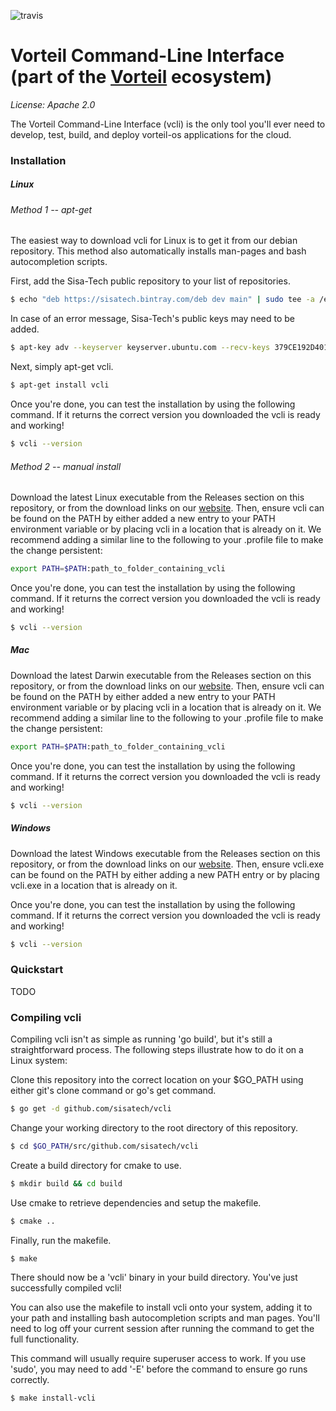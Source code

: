 ![travis](https://travis-ci.com/sisatech/vcli.svg?token=WUCPibz6S35grkdsjMDz&branch=master)
# Vorteil Command-Line Interface (part of the [Vorteil](http://vorteil.io) ecosystem)
*License: Apache 2.0*

The Vorteil Command-Line Interface (vcli) is the only tool you'll ever need to develop, test, build, and deploy vorteil-os applications for the cloud.

### Installation

##### Linux

###### Method 1 -- apt-get
The easiest way to download vcli for Linux is to get it from our debian repository. This method also automatically installs man-pages and bash autocompletion scripts.

First, add the Sisa-Tech public repository to your list of repositories.
```sh
$ echo "deb https://sisatech.bintray.com/deb dev main" | sudo tee -a /etc/apt/sources.list
```

In case of an error message, Sisa-Tech's public keys may need to be added.
```sh
$ apt-key adv --keyserver keyserver.ubuntu.com --recv-keys 379CE192D401AB61
```

Next, simply apt-get vcli.
```sh
$ apt-get install vcli
```

Once you're done, you can test the installation by using the following command. If it returns the correct version you downloaded the vcli is ready and working!

```sh
$ vcli --version
```

###### Method 2 -- manual install
Download the latest Linux executable from the Releases section on this repository, or from the download links on our [website](http://vorteil.io). Then, ensure vcli can be found on the PATH by either added a new entry to your PATH environment variable or by placing vcli in a location that is already on it. We recommend adding a similar line to the following to your .profile file to make the change persistent:

```sh
export PATH=$PATH:path_to_folder_containing_vcli
```

Once you're done, you can test the installation by using the following command. If it returns the correct version you downloaded the vcli is ready and working!

```sh
$ vcli --version
```

##### Mac

Download the latest Darwin executable from the Releases section on this repository, or from the download links on our [website](http://vorteil.io). Then, ensure vcli can be found on the PATH by either added a new entry to your PATH environment variable or by placing vcli in a location that is already on it. We recommend adding a similar line to the following to your .profile file to make the change persistent:

```sh
export PATH=$PATH:path_to_folder_containing_vcli
```

Once you're done, you can test the installation by using the following command. If it returns the correct version you downloaded the vcli is ready and working!

```sh
$ vcli --version
```

##### Windows

Download the latest Windows executable from the Releases section on this repository, or from the download links on our [website](http://vorteil.io). Then, ensure vcli.exe can be found on the PATH by either adding a new PATH entry or by placing vcli.exe in a location that is already on it.

Once you're done, you can test the installation by using the following command. If it returns the correct version you downloaded the vcli is ready and working!

```sh
$ vcli --version
```

### Quickstart

TODO

### Compiling vcli

Compiling vcli isn't as simple as running 'go build', but it's still a straightforward process. The following steps illustrate how to do it on a Linux system:

Clone this repository into the correct location on your $GO_PATH using either git's clone command or go's get command.
```sh
$ go get -d github.com/sisatech/vcli
```

Change your working directory to the root directory of this repository.
```sh
$ cd $GO_PATH/src/github.com/sisatech/vcli
```

Create a build directory for cmake to use.
```sh
$ mkdir build && cd build
```

Use cmake to retrieve dependencies and setup the makefile.
```sh
$ cmake ..
```

Finally, run the makefile.
```sh
$ make
```

There should now be a 'vcli' binary in your build directory. You've just successfully compiled vcli!

You can also use the makefile to install vcli onto your system, adding it to your path and installing bash autocompletion scripts and man pages. You'll need to log off your current session after running the command to get the full functionality.

This command will usually require superuser access to work. If you use 'sudo', you may need to add '-E'  before the command to ensure go runs correctly.

```sh
$ make install-vcli
```
